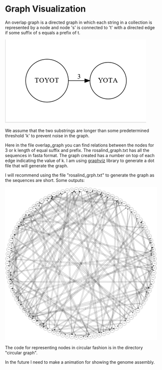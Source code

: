# Graph Visualization

An overlap graph is a directed graph in which each string in a collection is represented by a node and node 's' is connected to 't' with a directed edge if some suffix of s equals a prefix of t.

![sample.png](sample.png)

We assume that the two substrings are longer than some predetermined threshold 'k' to prevent noise in the graph.

Here in the file overlap_graph you can find relations between the nodes for 3 or k length of equal suffix and prefix. The rosalind_graph.txt has all the sequences in fasta format. The graph created has a number on top of each edge indicating the value of k. I am using [graphviz][1] library to generate a dot file that will generate the graph. 

I will recommend using the file "rosalind_grph.txt" to generate the graph as the sequences are short.
Some outputs:

![circular_graph/coordinates.gv.png](circular_graph/coordinates.gv.png)

The code for representing nodes in circular fashion is in the directory "circular graph". 

In the future I need to make a animation for showing the genome assembly.


<!-- references -->
[1]: https://graphviz.readthedocs.io/en/stable/
